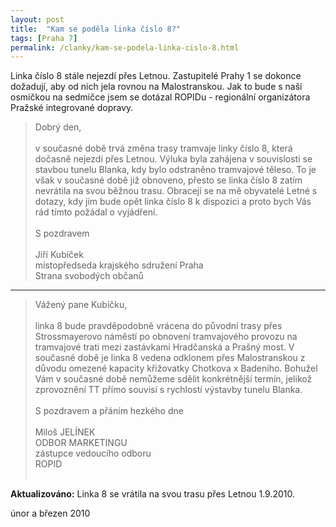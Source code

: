 ```yaml
---
layout: post
title:  "Kam se poděla linka číslo 8?"
tags: [Praha 7]
permalink: /clanky/kam-se-podela-linka-cislo-8.html
---
```


Linka číslo 8 stále nejezdí přes Letnou. Zastupitelé Prahy 1 se dokonce dožadují, aby od nich jela rovnou na Malostranskou. Jak to bude s naší osmičkou na sedmičce jsem se dotázal ROPIDu - regionální organizátora Pražské integrované dopravy.

<blockquote>
Dobrý den,<br />
<br />
v současné době trvá změna trasy tramvaje linky číslo 8, která dočasně nejezdí přes Letnou. Výluka byla zahájena v souvislosti se stavbou tunelu Blanka, kdy bylo odstraněno tramvajové těleso. To je však v současné době již obnoveno, přesto se linka číslo 8 zatím nevrátila na svou běžnou trasu. Obracejí se na mě obyvatelé Letné s dotazy, kdy jim bude opět linka číslo 8 k dispozici a proto bych Vás rád tímto požádal o vyjádření.<br />
<br />
S pozdravem<br />
<br />
Jiří Kubíček<br />
místopředseda krajského sdružení Praha<br />
Strana svobodých občanů<br />
</blockquote>
<hr />
<blockquote>
Vážený pane Kubíčku,<br />
<br />
linka 8 bude pravděpodobně vrácena do původní trasy přes Strossmayerovo
náměstí po obnovení tramvajového provozu na tramvajové trati mezi zastávkami
Hradčanská a Prašný most. V současné době je linka 8 vedena odklonem přes
Malostranskou z důvodu omezené kapacity křižovatky Chotkova x Badeniho.
Bohužel Vám v současné době nemůžeme sdělit konkrétnější termín, jelikož
zprovoznění TT přímo souvisí s rychlostí výstavby tunelu Blanka.<br />
<br />
S pozdravem a přáním hezkého dne<br />
<br />
Miloš JELÍNEK<br />
ODBOR MARKETINGU<br />
zástupce vedoucího odboru<br />
ROPID<br /><br />
</blockquote>

<p><strong>Aktualizováno:</strong> Linka 8 se vrátila na svou trasu přes Letnou 1.9.2010.</p>

<p>únor a březen 2010</p>
